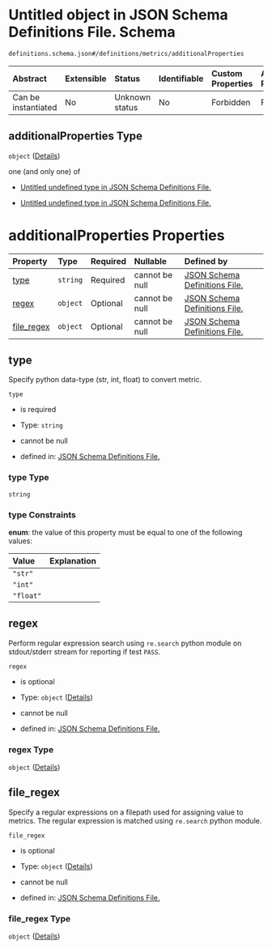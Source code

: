 # Untitled object in JSON Schema Definitions File.  Schema

```txt
definitions.schema.json#/definitions/metrics/additionalProperties
```



| Abstract            | Extensible | Status         | Identifiable | Custom Properties | Additional Properties | Access Restrictions | Defined In                                                                         |
| :------------------ | :--------- | :------------- | :----------- | :---------------- | :-------------------- | :------------------ | :--------------------------------------------------------------------------------- |
| Can be instantiated | No         | Unknown status | No           | Forbidden         | Forbidden             | none                | [definitions.schema.json\*](../out/definitions.schema.json "open original schema") |

## additionalProperties Type

`object` ([Details](definitions-definitions-metrics_field.md))

one (and only one) of

*   [Untitled undefined type in JSON Schema Definitions File. ](definitions-definitions-metrics_field-oneof-0.md "check type definition")

*   [Untitled undefined type in JSON Schema Definitions File. ](definitions-definitions-metrics_field-oneof-1.md "check type definition")

# additionalProperties Properties

| Property                   | Type     | Required | Nullable       | Defined by                                                                                                                                                      |
| :------------------------- | :------- | :------- | :------------- | :-------------------------------------------------------------------------------------------------------------------------------------------------------------- |
| [type](#type)              | `string` | Required | cannot be null | [JSON Schema Definitions File. ](definitions-definitions-metrics_field-properties-type.md "definitions.schema.json#/definitions/metrics_field/properties/type") |
| [regex](#regex)            | `object` | Optional | cannot be null | [JSON Schema Definitions File. ](definitions-definitions-regex.md "definitions.schema.json#/definitions/metrics_field/properties/regex")                        |
| [file\_regex](#file_regex) | `object` | Optional | cannot be null | [JSON Schema Definitions File. ](definitions-definitions-file_regex_in_metrics.md "definitions.schema.json#/definitions/metrics_field/properties/file_regex")   |

## type

Specify python data-type (str, int, float) to convert metric.

`type`

*   is required

*   Type: `string`

*   cannot be null

*   defined in: [JSON Schema Definitions File. ](definitions-definitions-metrics_field-properties-type.md "definitions.schema.json#/definitions/metrics_field/properties/type")

### type Type

`string`

### type Constraints

**enum**: the value of this property must be equal to one of the following values:

| Value     | Explanation |
| :-------- | :---------- |
| `"str"`   |             |
| `"int"`   |             |
| `"float"` |             |

## regex

Perform regular expression search using `re.search` python module on stdout/stderr stream for reporting if test `PASS`.

`regex`

*   is optional

*   Type: `object` ([Details](definitions-definitions-regex.md))

*   cannot be null

*   defined in: [JSON Schema Definitions File. ](definitions-definitions-regex.md "definitions.schema.json#/definitions/metrics_field/properties/regex")

### regex Type

`object` ([Details](definitions-definitions-regex.md))

## file\_regex

Specify a regular expressions on a filepath used for assigning value to metrics. The regular expression is matched using `re.search` python module.

`file_regex`

*   is optional

*   Type: `object` ([Details](definitions-definitions-file_regex_in_metrics.md))

*   cannot be null

*   defined in: [JSON Schema Definitions File. ](definitions-definitions-file_regex_in_metrics.md "definitions.schema.json#/definitions/metrics_field/properties/file_regex")

### file\_regex Type

`object` ([Details](definitions-definitions-file_regex_in_metrics.md))
